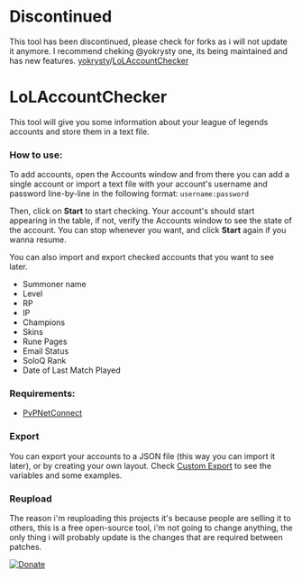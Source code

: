 Discontinued
=================
This tool has been discontinued, please check for forks as i will not update it anymore.
I recommend cheking @yokrysty one, its being maintained and has new features.
[yokrysty](https://github.com/yokrysty)/[LoLAccountChecker](https://github.com/yokrysty/LoLAccountChecker)


# LoLAccountChecker

This tool will give you some information about your league of legends accounts and store them in a text file.

### How to use:
To add accounts, open the Accounts window and from there you can add a single account or import a text file with your account's username and password line-by-line in the following format:
``
username:password
``

Then, click on **Start** to start checking. Your account's should start appearing in the table, if not, verify the Accounts window to see the state of the account. You can stop whenever you want, and click **Start** again if you wanna resume.
 
You can also import and export checked accounts that you want to see later.

* Summoner name
* Level
* RP
* IP
* Champions
* Skins
* Rune Pages
* Email Status
* SoloQ Rank
* Date of Last Match Played

### Requirements:

 * [PvPNetConnect](https://github.com/madk/PVPNetConnect)

### Export
You can export your accounts to a JSON file (this way you can import it later), or by creating your own layout. Check [Custom Export](https://github.com/madk/LoLAccountChecker/blob/master/Custom%20Export.md) to see the variables and some examples.


### Reupload
The reason i'm reuploading this projects it's because people are selling it to others, this is a free open-source tool, i'm not going to change anything, the only thing i will probably update is the changes that are required between patches.

[![Donate](https://www.paypalobjects.com/en_US/i/btn/btn_donate_LG.gif)](https://www.paypal.com/cgi-bin/webscr?cmd=_s-xclick&hosted_button_id=CHEV6LWPMHUMW)
